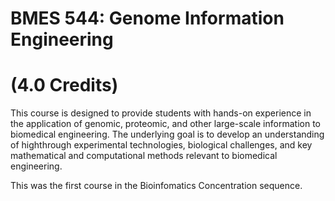 # BMES 544: Genome Information Engineering  
# (4.0 Credits)

This course is designed to provide students with hands-on experience in the application of genomic, proteomic, and other large-scale information to biomedical engineering. The underlying goal is to develop an understanding of highthrough experimental technologies, biological challenges, and key mathematical and computational methods relevant to biomedical engineering.

This was the first course in the Bioinfomatics Concentration sequence.
